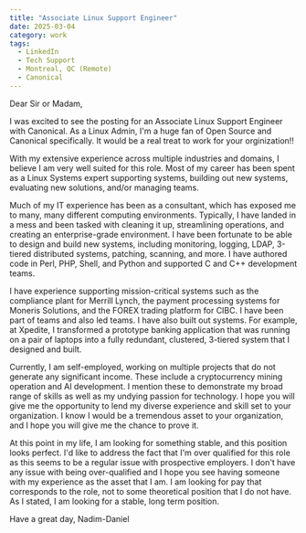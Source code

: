 ```yaml
---
title: "Associate Linux Support Engineer"
date: 2025-03-04
category: work
tags: 
  - LinkedIn
  - Tech Support
  - Montreal, QC (Remote)
  - Canonical
---
```

Dear Sir or Madam,

I was excited to see the posting for an Associate Linux Support Engineer with Canonical. As a Linux Admin, I'm a huge fan of Open Source and Canonical specifically. It would be a real treat to work for your orginization!!

With my extensive experience across multiple industries and domains, I believe I am very well suited for this role. Most of my career has been spent as a Linux Systems expert supporting systems, building out new systems, evaluating new solutions, and/or managing teams.

Much of my IT experience has been as a consultant, which has exposed me to many, many different computing environments. Typically, I have landed in a mess and been tasked with cleaning it up, streamlining operations, and creating an enterprise-grade environment. I have been fortunate to be able to design and build new systems, including monitoring, logging, LDAP, 3-tiered distributed systems, patching, scanning, and more. I have authored code in Perl, PHP, Shell, and Python and supported C and C++ development teams.

I have experience supporting mission-critical systems such as the compliance plant for Merrill Lynch, the payment processing systems for Moneris Solutions, and the FOREX trading platform for CIBC. I have been part of teams and also led teams. I have also built out systems. For example, at Xpedite, I transformed a prototype banking application that was running on a pair of laptops into a fully redundant, clustered, 3-tiered system that I designed and built.

Currently, I am self-employed, working on multiple projects that do not generate any significant income. These include a cryptocurrency mining operation and AI development. I mention these to demonstrate my broad range of skills as well as my undying passion for technology. I hope you will give me the opportunity to lend my diverse experience and skill set to your organization. I know I would be a tremendous asset to your organization, and I hope you will give me the chance to prove it.

At this point in my life, I am looking for something stable, and this position looks perfect. I'd like to address the fact that I'm over qualified for this role as this seems to be a regular issue with prospective employers. I don't have any issue with being over-qualified and I hope you see having someone with my experience as the asset that I am. I am looking for pay that corresponds to the role, not to some theoretical position that I do not have. As I stated, I am looking for a stable, long term position.

   Have a great day,
            Nadim-Daniel


